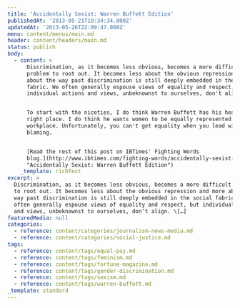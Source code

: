 ```yaml
---
title: 'Accidentally Sexist: Warren Buffett Edition'
publishedAt: '2013-05-21T19:34:34.000Z'
updatedAt: '2013-05-26T22:09:47.000Z'
menu: content/menus/main.md
header: content/headers/main.md
status: publish
body:
  - content: >
      Discrimination, as it becomes less obvious, becomes a more difficult
      problem to root out. It becomes less about the obvious repression and more
      about the way past discrimination is still deeply embedded in the social
      fabric. We often generally espouse views of equality and respect, but
      individual actions and views, unbeknownst to ourselves, don't align.


      To start with the niceties, I do think Warren Buffett has his heart in the
      right place. I do think he wants women to be equally represented in the
      workplace. Unfortunately, you can't get equality when you lead with victim
      blaming.


      [Read the rest of this post on IBTimes' Fighting Words
      blog.](http://www.ibtimes.com/fighting-words/accidentally-sexist-warren-buffett-edition-1272987
      "Accidentally Sexist: Warren Buffett Edition")
    _template: richText
excerpt: >
  Discrimination, as it becomes less obvious, becomes a more difficult problem
  to root out. It becomes less about the obvious repression and more about the
  way past discrimination is still deeply embedded in the social fabric. We
  often generally espouse views of equality and respect, but individual actions
  and views, unbeknownst to ourselves, don’t align. \[…]
featuredMedia: null
categories:
  - reference: content/categories/journalism-news-media.md
  - reference: content/categories/social-justice.md
tags:
  - reference: content/tags/equal-pay.md
  - reference: content/tags/feminism.md
  - reference: content/tags/fortune-magazine.md
  - reference: content/tags/gender-discrimination.md
  - reference: content/tags/sexism.md
  - reference: content/tags/warren-buffett.md
_template: standard
---
```



